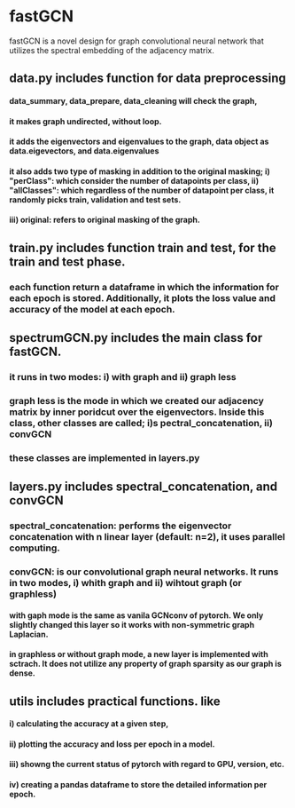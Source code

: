 # fastGCN
fastGCN is a novel design for graph convolutional neural network that utilizes the spectral embedding of the adjacency matrix.

## data.py includes function for data preprocessing
#### data_summary, data_prepare, data_cleaning will check the graph, 
#### it makes graph undirected, without loop.
#### it adds the eigenvectors and eigenvalues to the graph, data object as data.eigevectors, and data.eigenvalues
#### it also adds two type of masking in addition to the original masking; i) "perClass": which consider the number of datapoints per class, ii) "allClasses": which regardless of the number of datapoint per class, it randomly picks train, validation and test sets.
####    iii) original: refers to original masking of the graph.
  
 ## train.py includes function train and test, for the train and test phase.
 ### each function return a dataframe in which the information for each epoch is stored. Additionally, it plots the loss value and accuracy of the model at each epoch.
 
 ## spectrumGCN.py includes the main class for fastGCN.
 ### it runs in two modes: i) with graph and ii) graph less
 ### graph less is the mode in which we created our adjacency matrix by inner poridcut over the eigenvectors. Inside this class, other classes are called; i)s pectral_concatenation, ii) convGCN
 ### these classes are implemented in layers.py
 
## layers.py includes spectral_concatenation, and convGCN
### spectral_concatenation: performs the eigenvector concatenation with n linear layer (default: n=2), it uses parallel computing.
### convGCN: is our convolutional graph neural networks. It runs in two modes, i) whith graph and ii) wihtout graph (or graphless)
#### with gaph mode is the same as vanila GCNconv of pytorch. We only slightly changed this layer so it works with non-symmetric graph Laplacian.
#### in graphless or without graph mode, a new layer is implemented with sctrach. It does not utilize any property of graph sparsity as our graph is dense.

## utils includes practical functions. like 
#### i) calculating the accuracy at a given step, 
#### ii) plotting the accuracy and loss per epoch in a model. 
#### iii) showng the current status of pytorch with regard to GPU, version, etc.
#### iv) creating a pandas dataframe to store the detailed information per epoch.



